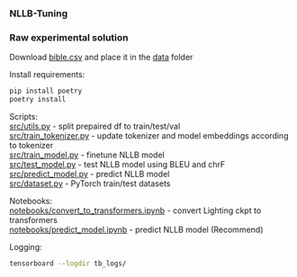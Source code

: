 ### NLLB-Tuning

### Raw experimental solution
Download [bible.csv](https://huggingface.co/datasets/leks-forever/bible-lezghian-russian) and place it in the [data](data) folder

Install requirements:
```bash
pip install poetry
poetry install
```

Scripts:    
[src/utils.py](src/utils.py) - split prepaired df to train/test/val     
[src/train_tokenizer.py](src/train_model.py) - update tokenizer and model embeddings according to tokenizer     
[src/train_model.py](src/train_model.py) - finetune NLLB model      
[src/test_model.py](src/test_model.py) - test NLLB model  using BLEU and chrF       
[src/predict_model.py](src/predict_model.py) - predict NLLB model   
[src/dataset.py](src/dataset.py) - PyTorch train/test datasets

Notebooks:  
[notebooks/convert_to_transformers.ipynb](notebooks/convert_to_transformers.ipynb) -  convert Lighting ckpt to transformers       
[notebooks/predict_model.ipynb](notebooks/predict_model.ipynb) - predict NLLB model (Recommend)

Logging:
```bash
tensorboard --logdir tb_logs/
```
